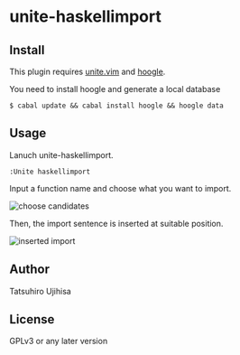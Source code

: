 # unite-haskellimport

## Install
This plugin requires [unite.vim](https://github.com/Shougo/unite.vim) and [hoogle](http://hackage.haskell.org/package/hoogle).

You need to install hoogle and generate a local database

```shell
$ cabal update && cabal install hoogle && hoogle data
```

## Usage
Lanuch unite-haskellimport.

```vim
:Unite haskellimport
```

Input a function name and choose what you want to import.

![choose candidates](http://i.gyazo.com/cc8deb70ca681eed36fac482567a43aa.png)

Then, the import sentence is inserted at suitable position.

![inserted import](http://i.gyazo.com/f0db4517158a05721cb6def269065e33.png)

## Author

Tatsuhiro Ujihisa

## License

GPLv3 or any later version
